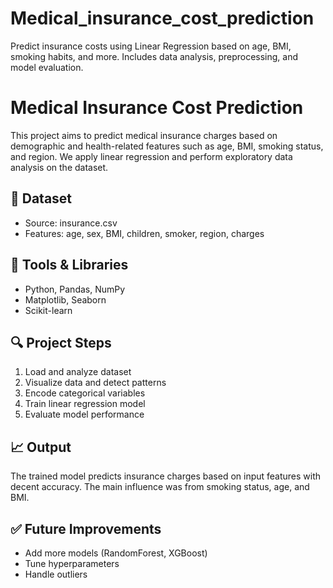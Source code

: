 # Medical_insurance_cost_prediction
Predict insurance costs using Linear Regression based on age, BMI, smoking habits, and more. Includes data analysis, preprocessing, and model evaluation.
# Medical Insurance Cost Prediction

This project aims to predict medical insurance charges based on demographic and health-related features such as age, BMI, smoking status, and region. We apply linear regression and perform exploratory data analysis on the dataset.

## 📁 Dataset
- Source: insurance.csv
- Features: age, sex, BMI, children, smoker, region, charges

## 🔧 Tools & Libraries
- Python, Pandas, NumPy
- Matplotlib, Seaborn
- Scikit-learn

## 🔍 Project Steps
1. Load and analyze dataset
2. Visualize data and detect patterns
3. Encode categorical variables
4. Train linear regression model
5. Evaluate model performance

## 📈 Output
The trained model predicts insurance charges based on input features with decent accuracy. The main influence was from smoking status, age, and BMI.

## ✅ Future Improvements
- Add more models (RandomForest, XGBoost)
- Tune hyperparameters
- Handle outliers
